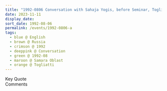 ```yaml
---
title: "1992-0806 Conversation with Sahaja Yogis, before Seminar, Togliatti, Samara Oblast, Russia"
date: 2023-11-11
display_date: 
sort_date: 1992-08-06
permalink: /events/1992-0806-a
tags:
  - blue @ English
  - brown @ Russia
  - crimson @ 1992
  - deeppink @ Conversation
  - green @ 1992-08
  - maroon @ Samara Oblast
  - orange @ Togliatti
---
```


<wave-list>
  <list-title color="green" width="75">Key Quote</list-title>
  <list-item color="BlanchedAlmond"  width="200"></list-item>
  <list-item color="Lavender"></list-item>
  <list-item color="BlanchedAlmond"></list-item>
</wave-list>

<br>

<wave-list>
  <list-title color="green" width="75">Comments</list-title>
  <list-item color="BlanchedAlmond"  width="200"></list-item>
  <list-item color="Lavender"></list-item>
  <list-item color="BlanchedAlmond"></list-item>
</wave-list>